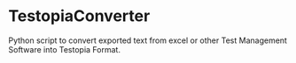 # TestopiaConverter
Python script to convert exported text from excel or other Test Management Software into Testopia Format.
